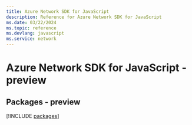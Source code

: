 ```yaml
---
title: Azure Network SDK for JavaScript
description: Reference for Azure Network SDK for JavaScript
ms.date: 03/22/2024
ms.topic: reference
ms.devlang: javascript
ms.service: network
---
```

# Azure Network SDK for JavaScript - preview
## Packages - preview
[!INCLUDE [packages](network-index.md)]